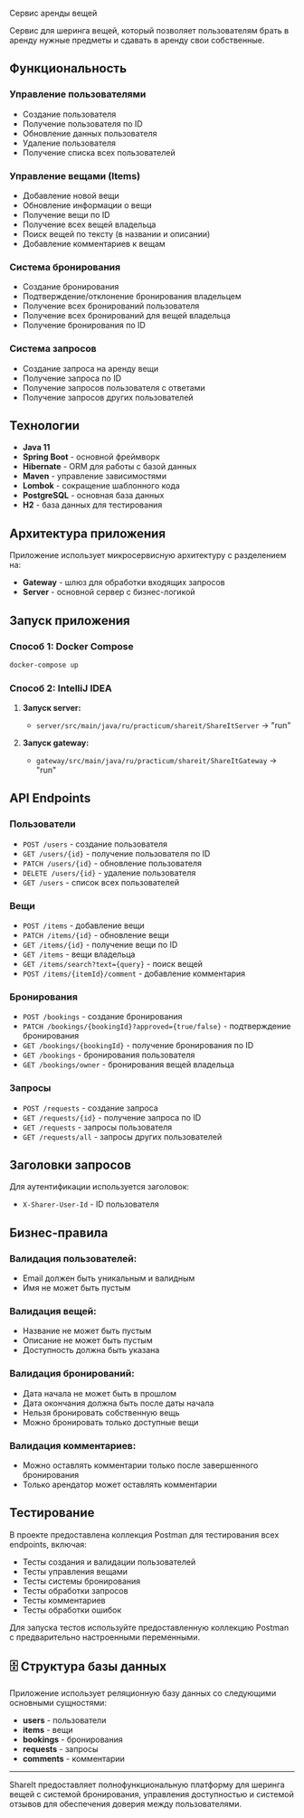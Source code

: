 Сервис аренды вещей

Сервис для шеринга вещей, который позволяет пользователям брать в аренду нужные предметы и сдавать в аренду свои собственные.

## Функциональность

### Управление пользователями
- Создание пользователя
- Получение пользователя по ID
- Обновление данных пользователя
- Удаление пользователя
- Получение списка всех пользователей

### Управление вещами (Items)
- Добавление новой вещи
- Обновление информации о вещи
- Получение вещи по ID
- Получение всех вещей владельца
- Поиск вещей по тексту (в названии и описании)
- Добавление комментариев к вещам

### Система бронирования
- Создание бронирования
- Подтверждение/отклонение бронирования владельцем
- Получение всех бронирований пользователя
- Получение всех бронирований для вещей владельца
- Получение бронирования по ID

### Система запросов
- Создание запроса на аренду вещи
- Получение запроса по ID
- Получение запросов пользователя с ответами
- Получение запросов других пользователей

## Технологии

- **Java 11**
- **Spring Boot** - основной фреймворк
- **Hibernate** - ORM для работы с базой данных
- **Maven** - управление зависимостями
- **Lombok** - сокращение шаблонного кода
- **PostgreSQL** - основная база данных
- **H2** - база данных для тестирования

## Архитектура приложения

Приложение использует микросервисную архитектуру с разделением на:
- **Gateway** - шлюз для обработки входящих запросов
- **Server** - основной сервер с бизнес-логикой

## Запуск приложения

### Способ 1: Docker Compose
```bash
docker-compose up
```

### Способ 2: IntelliJ IDEA
1. **Запуск server:**
   - `server/src/main/java/ru/practicum/shareit/ShareItServer` → "run"

2. **Запуск gateway:**
   - `gateway/src/main/java/ru/practicum/shareit/ShareItGateway` → "run"

## API Endpoints

### Пользователи
- `POST /users` - создание пользователя
- `GET /users/{id}` - получение пользователя по ID
- `PATCH /users/{id}` - обновление пользователя
- `DELETE /users/{id}` - удаление пользователя
- `GET /users` - список всех пользователей

### Вещи
- `POST /items` - добавление вещи
- `PATCH /items/{id}` - обновление вещи
- `GET /items/{id}` - получение вещи по ID
- `GET /items` - вещи владельца
- `GET /items/search?text={query}` - поиск вещей
- `POST /items/{itemId}/comment` - добавление комментария

### Бронирования
- `POST /bookings` - создание бронирования
- `PATCH /bookings/{bookingId}?approved={true/false}` - подтверждение бронирования
- `GET /bookings/{bookingId}` - получение бронирования по ID
- `GET /bookings` - бронирования пользователя
- `GET /bookings/owner` - бронирования вещей владельца

### Запросы
- `POST /requests` - создание запроса
- `GET /requests/{id}` - получение запроса по ID
- `GET /requests` - запросы пользователя
- `GET /requests/all` - запросы других пользователей

## Заголовки запросов

Для аутентификации используется заголовок:
- `X-Sharer-User-Id` - ID пользователя

## Бизнес-правила

### Валидация пользователей:
- Email должен быть уникальным и валидным
- Имя не может быть пустым

### Валидация вещей:
- Название не может быть пустым
- Описание не может быть пустым
- Доступность должна быть указана

### Валидация бронирований:
- Дата начала не может быть в прошлом
- Дата окончания должна быть после даты начала
- Нельзя бронировать собственную вещь
- Можно бронировать только доступные вещи

### Валидация комментариев:
- Можно оставлять комментарии только после завершенного бронирования
- Только арендатор может оставлять комментарии

## Тестирование

В проекте предоставлена коллекция Postman для тестирования всех endpoints, включая:
- Тесты создания и валидации пользователей
- Тесты управления вещами
- Тесты системы бронирования
- Тесты обработки запросов
- Тесты комментариев
- Тесты обработки ошибок

Для запуска тестов используйте предоставленную коллекцию Postman с предварительно настроенными переменными.

## 🗄 Структура базы данных

Приложение использует реляционную базу данных со следующими основными сущностями:
- **users** - пользователи
- **items** - вещи
- **bookings** - бронирования
- **requests** - запросы
- **comments** - комментарии

---

ShareIt предоставляет полнофункциональную платформу для шеринга вещей с системой бронирования, управления доступностью и системой отзывов для обеспечения доверия между пользователями.
